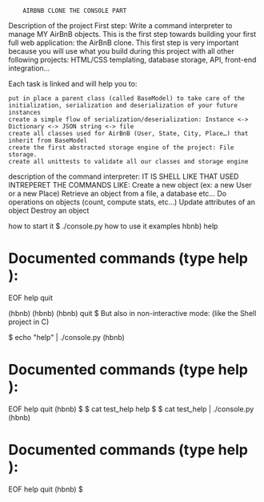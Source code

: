 		AIRBNB CLONE THE CONSOLE PART

Description of the project
First step: Write a command interpreter to manage MY AirBnB objects.
This is the first step towards building your first full web application: the AirBnB clone. This first step is very important because you will use what you build during this project with all other following projects: HTML/CSS templating, database storage, API, front-end integration…

Each task is linked and will help you to:

	put in place a parent class (called BaseModel) to take care of the initialization, serialization and deserialization of your future instances
	create a simple flow of serialization/deserialization: Instance <-> Dictionary <-> JSON string <-> file
	create all classes used for AirBnB (User, State, City, Place…) that inherit from BaseModel
	create the first abstracted storage engine of the project: File storage.
	create all unittests to validate all our classes and storage engine

description of the command interpreter:
IT IS SHELL LIKE THAT USED INTREPERET THE COMMANDS LIKE:
	Create a new object (ex: a new User or a new Place)
	Retrieve an object from a file, a database etc…
	Do operations on objects (count, compute stats, etc…)
	Update attributes of an object
	Destroy an object

how to start it
$ ./console.py
how to use it
examples
hbnb) help

Documented commands (type help <topic>):
========================================
EOF  help  quit

(hbnb) 
(hbnb) 
(hbnb) quit
$
But also in non-interactive mode: (like the Shell project in C)

$ echo "help" | ./console.py
(hbnb)

Documented commands (type help <topic>):
========================================
EOF  help  quit
(hbnb) 
$
$ cat test_help
help
$
$ cat test_help | ./console.py
(hbnb)

Documented commands (type help <topic>):
========================================
EOF  help  quit
(hbnb) 
$
